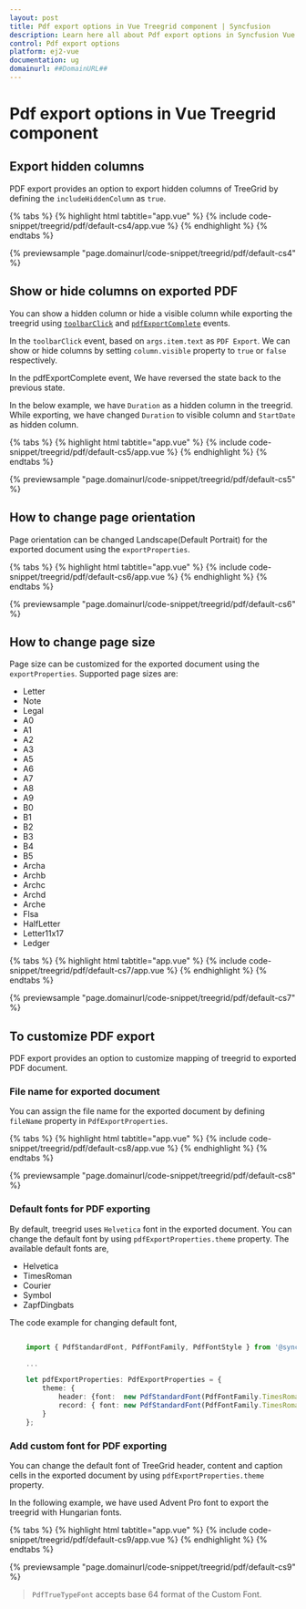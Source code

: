 ```yaml
---
layout: post
title: Pdf export options in Vue Treegrid component | Syncfusion
description: Learn here all about Pdf export options in Syncfusion Vue Treegrid component of Syncfusion Essential JS 2 and more.
control: Pdf export options 
platform: ej2-vue
documentation: ug
domainurl: ##DomainURL##
---
```


# Pdf export options in Vue Treegrid component

## Export hidden columns

PDF export provides an option to export hidden columns of TreeGrid by defining the `includeHiddenColumn` as `true`.

{% tabs %}
{% highlight html tabtitle="app.vue" %}
{% include code-snippet/treegrid/pdf/default-cs4/app.vue %}
{% endhighlight %}
{% endtabs %}
        
{% previewsample "page.domainurl/code-snippet/treegrid/pdf/default-cs4" %}

## Show or hide columns on exported PDF

You can show a hidden column or hide a visible column while exporting the treegrid using [`toolbarClick`](https://ej2.syncfusion.com/vue/documentation/api/treegrid/#toolbarclick) and [`pdfExportComplete`](https://ej2.syncfusion.com/vue/documentation/api/treegrid/#pdfExportComplete) events.

In the `toolbarClick` event, based on `args.item.text` as `PDF Export`. We can show or hide columns by setting `column.visible` property to `true` or `false` respectively.

In the pdfExportComplete event, We have reversed the state back to the previous state.

In the below example, we have `Duration` as a hidden column in the treegrid. While exporting, we have changed `Duration` to visible column and `StartDate` as hidden column.

{% tabs %}
{% highlight html tabtitle="app.vue" %}
{% include code-snippet/treegrid/pdf/default-cs5/app.vue %}
{% endhighlight %}
{% endtabs %}
        
{% previewsample "page.domainurl/code-snippet/treegrid/pdf/default-cs5" %}

## How to change page orientation

Page orientation can be changed Landscape(Default Portrait) for the exported document using the `exportProperties`.

{% tabs %}
{% highlight html tabtitle="app.vue" %}
{% include code-snippet/treegrid/pdf/default-cs6/app.vue %}
{% endhighlight %}
{% endtabs %}
        
{% previewsample "page.domainurl/code-snippet/treegrid/pdf/default-cs6" %}

## How to change page size

Page size can be customized for the exported document using the `exportProperties`.
Supported page sizes are:

* Letter
* Note
* Legal
* A0
* A1
* A2
* A3
* A5
* A6
* A7
* A8
* A9
* B0
* B1
* B2
* B3
* B4
* B5
* Archa
* Archb
* Archc
* Archd
* Arche
* Flsa
* HalfLetter
* Letter11x17
* Ledger

{% tabs %}
{% highlight html tabtitle="app.vue" %}
{% include code-snippet/treegrid/pdf/default-cs7/app.vue %}
{% endhighlight %}
{% endtabs %}
        
{% previewsample "page.domainurl/code-snippet/treegrid/pdf/default-cs7" %}

## To customize PDF export

PDF export provides an option to customize mapping of treegrid to exported PDF document.

### File name for exported document

You can assign the file name for the exported document by defining `fileName` property in `PdfExportProperties`.

{% tabs %}
{% highlight html tabtitle="app.vue" %}
{% include code-snippet/treegrid/pdf/default-cs8/app.vue %}
{% endhighlight %}
{% endtabs %}
        
{% previewsample "page.domainurl/code-snippet/treegrid/pdf/default-cs8" %}

### Default fonts for PDF exporting

By default, treegrid uses `Helvetica` font in the exported document. You can change the default font by using `pdfExportProperties.theme` property. The available default fonts are,

* Helvetica
* TimesRoman
* Courier
* Symbol
* ZapfDingbats

The code example for changing default font,

```ts

    import { PdfStandardFont, PdfFontFamily, PdfFontStyle } from '@syncfusion/ej2-pdf-export';

    ...

    let pdfExportProperties: PdfExportProperties = {
        theme: {
            header: {font:  new PdfStandardFont(PdfFontFamily.TimesRoman, 11, PdfFontStyle.Bold),
            record: { font: new PdfStandardFont(PdfFontFamily.TimesRoman, 10) }
        }
    };

```

### Add custom font for PDF exporting

You can change the default font of TreeGrid header, content and caption cells in the exported document by using `pdfExportProperties.theme` property.

In the following example, we have used Advent Pro font to export the treegrid with Hungarian fonts.

{% tabs %}
{% highlight html tabtitle="app.vue" %}
{% include code-snippet/treegrid/pdf/default-cs9/app.vue %}
{% endhighlight %}
{% endtabs %}
        
{% previewsample "page.domainurl/code-snippet/treegrid/pdf/default-cs9" %}

> `PdfTrueTypeFont` accepts base 64 format of the Custom Font.